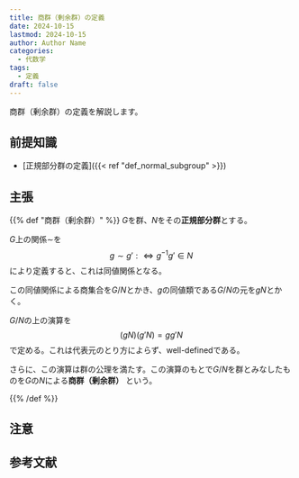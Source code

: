 ```yaml
---
title: 商群（剰余群）の定義
date: 2024-10-15
lastmod: 2024-10-15
author: Author Name
categories:
  - 代数学
tags:
  - 定義
draft: false
---
```


商群（剰余群）の定義を解説します。

<!--more-->

## 前提知識

- [正規部分群の定義]({{< ref "def_normal_subgroup" >}})

## 主張

{{% def "商群（剰余群）" %}}
$G$を群、$N$をその**正規部分群**とする。

$G$上の関係$\sim$を
$$g \sim g' :\iff g^{-1} g' \in N $$により定義すると、これは同値関係となる。

この同値関係による商集合を$G/N$とかき、$g$の同値類である$G/N$の元を$gN$とかく。

$G/N$の上の演算を
$$(gN) (g'N) = gg'N$$
で定める。これは代表元のとり方によらず、well-definedである。

さらに、この演算は群の公理を満たす。この演算のもとで$G/N$を群とみなしたものを$G$の$N$による**商群（剰余群）** という。

{{% /def %}}

## 注意

## 参考文献

